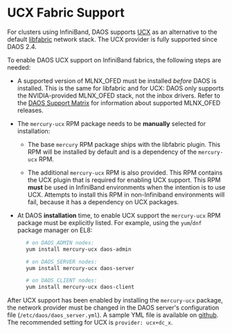 # UCX Fabric Support

For clusters using InfiniBand, DAOS supports [UCX](https://www.openucx.org/)
as an alternative to the default
[libfabric](https://ofiwg.github.io/libfabric/) network stack.
The UCX provider is fully supported since DAOS 2.4.

To enable DAOS UCX support on InfiniBand fabrics,
the following steps are needed:

*  A supported version of MLNX\_OFED must be installed _before_
   DAOS is installed. This is the same for libfabric and for UCX:
   DAOS only supports the NVIDIA-provided MLNX\_OFED stack,
   not the inbox drivers.
   Refer to the [DAOS Support Matrix](../release/support_matrix)
   for information about supported MLNX\_OFED releases.

*  The `mercury-ucx` RPM package needs to be **manually** selected for
   installation:

   - The base `mercury` RPM package ships with the libfabric plugin.
     This RPM will be installed by default and is a dependency of the
     `mercury-ucx` RPM.

   - The additional `mercury-ucx` RPM is also provided. This RPM contains
     the UCX plugin that is required for enabling UCX support.
     This RPM **must** be used in
     InfiniBand environments when the intention is to use
     UCX.
     Attempts to install this RPM in non-Infiniband environments
     will fail, because it has a dependency on UCX packages.

*  At DAOS **installation** time, to enable UCX support the
   `mercury-ucx` RPM package must be explicitly listed.
   For example, using the `yum`/`dnf` package manager on EL8:

```bash
      # on DAOS_ADMIN nodes:
      yum install mercury-ucx daos-admin

      # on DAOS_SERVER nodes:
      yum install mercury-ucx daos-server

      # on DAOS_CLIENT nodes:
      yum install mercury-ucx daos-client
```

After UCX support has been enabled by installing the `mercury-ucx`
package, the network provider must be changed in the DAOS server's
configuration file (`/etc/daos/daos_server.yml`).
A sample YML file is available on
[github](https://github.com/daos-stack/daos/blob/master/utils/config/examples/daos_server_ucx.yml).
The recommended setting for UCX is `provider: ucx+dc_x`.

